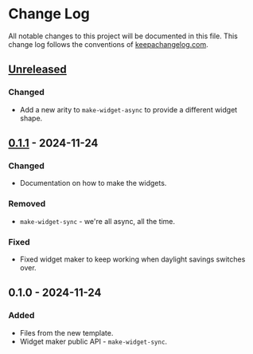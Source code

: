 # Change Log
All notable changes to this project will be documented in this file. This change log follows the conventions of [keepachangelog.com](http://keepachangelog.com/).

## [Unreleased]
### Changed
- Add a new arity to `make-widget-async` to provide a different widget shape.

## [0.1.1] - 2024-11-24
### Changed
- Documentation on how to make the widgets.

### Removed
- `make-widget-sync` - we're all async, all the time.

### Fixed
- Fixed widget maker to keep working when daylight savings switches over.

## 0.1.0 - 2024-11-24
### Added
- Files from the new template.
- Widget maker public API - `make-widget-sync`.

[Unreleased]: https://sourcehost.site/your-name/gamesearch/compare/0.1.1...HEAD
[0.1.1]: https://sourcehost.site/your-name/gamesearch/compare/0.1.0...0.1.1
